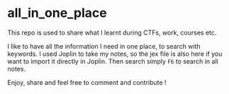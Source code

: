# all_in_one_place

This repo is used to share what I learnt during CTFs, work, courses etc. 

I like to have all the information I need in one place, to search with keywords. I used Joplin to take my notes, so the jex file is also here if you want to import it directly in Joplin. Then search simply ```F6``` to search in all notes.

Enjoy, share and feel free to comment and contribute !
